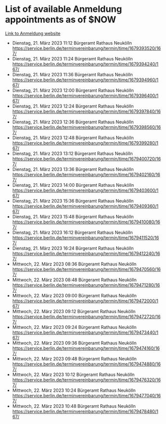# List of available Anmeldung appointments as of $NOW
[Link to Anmeldung website](https://service.berlin.de/terminvereinbarung/termin/tag.php?termin=1&anliegen[]=120686&dienstleisterlist=122210,122217,327316,122219,327312,122227,327314,122231,327346,122243,327348,122254,122252,329742,122260,329745,122262,329748,122271,327278,122273,327274,122277,327276,330436,122280,327294,122282,327290,122284,327292,122291,327270,122285,327266,122286,327264,122296,327268,150230,329760,122297,327286,122294,327284,122312,329763,122314,329775,122304,327330,122311,327334,122309,327332,317869,122281,327352,122279,329772,122283,122276,327324,122274,327326,122267,329766,122246,327318,122251,327320,122257,327322,122208,327298,122226,327300&herkunft=http%3A%2F%2Fservice.berlin.de%2Fdienstleistung%2F120686%2F)
- Dienstag, 21. März 2023 11:12 Bürgeramt Rathaus Neukölln https://service.berlin.de/terminvereinbarung/termin/time/1679393520/167/
- Dienstag, 21. März 2023 11:24 Bürgeramt Rathaus Neukölln https://service.berlin.de/terminvereinbarung/termin/time/1679394240/167/
- Dienstag, 21. März 2023 11:36 Bürgeramt Rathaus Neukölln https://service.berlin.de/terminvereinbarung/termin/time/1679394960/167/
- Dienstag, 21. März 2023 12:00 Bürgeramt Rathaus Neukölln https://service.berlin.de/terminvereinbarung/termin/time/1679396400/167/
- Dienstag, 21. März 2023 12:24 Bürgeramt Rathaus Neukölln https://service.berlin.de/terminvereinbarung/termin/time/1679397840/167/
- Dienstag, 21. März 2023 12:36 Bürgeramt Rathaus Neukölln https://service.berlin.de/terminvereinbarung/termin/time/1679398560/167/
- Dienstag, 21. März 2023 12:48 Bürgeramt Rathaus Neukölln https://service.berlin.de/terminvereinbarung/termin/time/1679399280/167/
- Dienstag, 21. März 2023 13:12 Bürgeramt Rathaus Neukölln https://service.berlin.de/terminvereinbarung/termin/time/1679400720/167/
- Dienstag, 21. März 2023 13:36 Bürgeramt Rathaus Neukölln https://service.berlin.de/terminvereinbarung/termin/time/1679402160/167/
- Dienstag, 21. März 2023 14:00 Bürgeramt Rathaus Neukölln https://service.berlin.de/terminvereinbarung/termin/time/1679403600/167/
- Dienstag, 21. März 2023 15:36 Bürgeramt Rathaus Neukölln https://service.berlin.de/terminvereinbarung/termin/time/1679409360/167/
- Dienstag, 21. März 2023 15:48 Bürgeramt Rathaus Neukölln https://service.berlin.de/terminvereinbarung/termin/time/1679410080/167/
- Dienstag, 21. März 2023 16:12 Bürgeramt Rathaus Neukölln https://service.berlin.de/terminvereinbarung/termin/time/1679411520/167/
- Dienstag, 21. März 2023 16:24 Bürgeramt Rathaus Neukölln https://service.berlin.de/terminvereinbarung/termin/time/1679412240/167/
- Mittwoch, 22. März 2023 08:36 Bürgeramt Rathaus Neukölln https://service.berlin.de/terminvereinbarung/termin/time/1679470560/167/
- Mittwoch, 22. März 2023 08:48 Bürgeramt Rathaus Neukölln https://service.berlin.de/terminvereinbarung/termin/time/1679471280/167/
- Mittwoch, 22. März 2023 09:00 Bürgeramt Rathaus Neukölln https://service.berlin.de/terminvereinbarung/termin/time/1679472000/167/
- Mittwoch, 22. März 2023 09:12 Bürgeramt Rathaus Neukölln https://service.berlin.de/terminvereinbarung/termin/time/1679472720/167/
- Mittwoch, 22. März 2023 09:24 Bürgeramt Rathaus Neukölln https://service.berlin.de/terminvereinbarung/termin/time/1679473440/167/
- Mittwoch, 22. März 2023 09:36 Bürgeramt Rathaus Neukölln https://service.berlin.de/terminvereinbarung/termin/time/1679474160/167/
- Mittwoch, 22. März 2023 09:48 Bürgeramt Rathaus Neukölln https://service.berlin.de/terminvereinbarung/termin/time/1679474880/167/
- Mittwoch, 22. März 2023 10:12 Bürgeramt Rathaus Neukölln https://service.berlin.de/terminvereinbarung/termin/time/1679476320/167/
- Mittwoch, 22. März 2023 10:24 Bürgeramt Rathaus Neukölln https://service.berlin.de/terminvereinbarung/termin/time/1679477040/167/
- Mittwoch, 22. März 2023 10:48 Bürgeramt Rathaus Neukölln https://service.berlin.de/terminvereinbarung/termin/time/1679478480/167/
